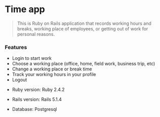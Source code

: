 # Time app

>This is Ruby on Rails application that records working hours and breaks, working place of employees, or getting out of work for personal reasons.

### Features

- Login to start work
- Choose a working place (office, home, field work, business trip, etc)
- Change a working place or break time
- Track your working hours in your profile
- Logout


* Ruby version:
	Ruby 2.4.2 

* Rails version:
	Rails 5.1.4

* Database:
	Postgresql


